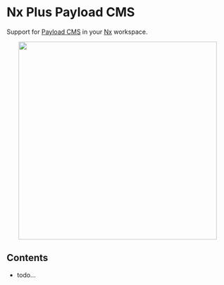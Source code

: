 # Nx Plus Payload CMS

Support for [Payload CMS](https://payloadcms.com) in your [Nx](https://nx.dev) workspace.

<p style="text-align: center;"><img src="https://raw.githubusercontent.com/nrwl/nx/master/images/nx-logo.png" width="450"></p>

## Contents

- todo...
